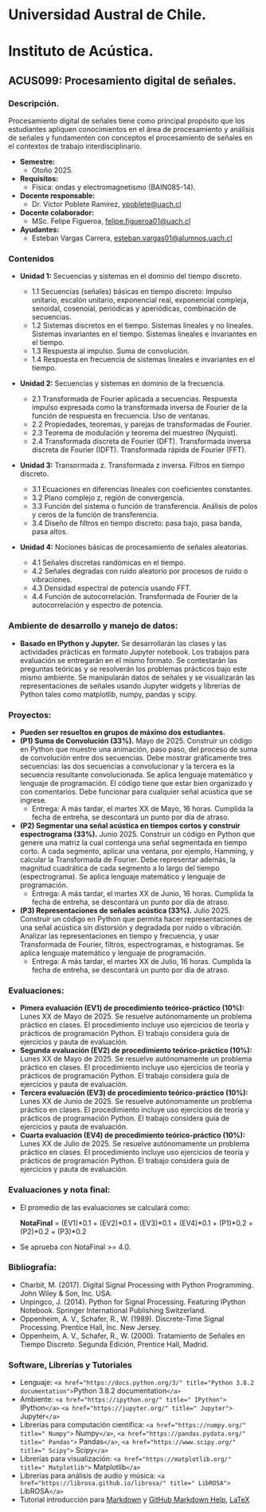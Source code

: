 # Universidad Austral de Chile.

# Instituto de Acústica.

## ACUS099: Procesamiento digital de señales.

### Descripción.

Procesamiento digital de señales tiene como principal propósito que los estudiantes apliquen conocimientos en el área de procesamiento y análisis de señales y fundamenten con conceptos el procesamiento de señales en el contextos de trabajo interdisciplinario.

* **Semestre:**
  + Otoño 2025.
* **Requisitos:**
  + Física: ondas y electromagnetismo (BAIN085-14).
* **Docente responsable:**
  + Dr. Víctor Poblete Ramírez, vpoblete@uach.cl
* **Docente colaborador:**
  + MSc. Felipe Figueroa, felipe.figueroa01@uach.cl
* **Ayudantes:**
  + Esteban Vargas Carrera, esteban.vargas01@alumnos.uach.cl

### Contenidos

* **Unidad 1:** Secuencias y sistemas en el dominio del tiempo discreto.

  + 1.1 Secuencias (señales) básicas en tiempo discreto: Impulso unitario, escalón unitario, exponencial real, exponencial compleja, senoidal, cosenoial, periódicas y aperiódicas, combinación de secuencias.
  + 1.2 Sistemas discretos en el tiempo. Sistemas lineales y no lineales. Sistemas invariantes en el tiempo. Sistemas lineales e invariantes en el tiempo.
  + 1.3 Respuesta al impulso. Suma de convolución.
  + 1.4 Respuesta en frecuencia de sistemas lineales e invariantes en el tiempo.
* **Unidad 2:** Secuencias y sistemas en dominio de la frecuencia.

  + 2.1 Transformada de Fourier aplicada a secuencias. Respuesta impulso expresada como la transformada inversa de Fourier de la función de respuesta en frecuencia. Uso de ventanas.
  + 2.2 Propiedades, teoremas, y parejas de transformadas de Fourier.
  + 2.3 Teorema de modulación y teorema del muestreo (Nyquist).
  + 2.4 Transformada discreta de Fourier (DFT). Transformada inversa discreta de Fourier (IDFT). Transformada rápida de Fourier (FFT).
* **Unidad 3:** Transormada z. Transformada z inversa. Filtros en tiempo discreto.

  + 3.1 Ecuaciones en diferencias lineales con coeficientes constantes.
  + 3.2 Plano complejo z, región de convergencia.
  + 3.3 Función del sistema o función de transferencia. Análisis de polos y ceros de la función de transferencia.
  + 3.4 Diseño de filtros en tiempo discreto: pasa bajo, pasa banda, pasa altos.
* **Unidad 4:** Nociones básicas de procesamiento de señales aleatorias.

  + 4.1 Señales discretas randómicas en el tiempo.
  + 4.2 Señales degradas con ruido aleatorio por procesos de ruido o vibraciones.
  + 4.3 Densidad espectral de potencia usando FFT.
  + 4.4 Función de autocorrelación. Transformada de Fourier de la autocorrelación y  espectro de potencia.

### Ambiente de desarrollo y manejo de datos:

+ **Basado en IPython y Jupyter.** Se desarrollarán las clases y las actividades prácticas en formato Jupyter notebook. Los trabajos para evaluación se entregarán en el mismo formato. Se contestarán las preguntas teóricas y se resolverán los problemas prácticos bajo este mismo ambiente. Se manipularán datos de señales y se visualizarán las representaciones de señales usando Jupyter widgets y librerías de Python tales como matplotlib, numpy, pandas y scipy.

### Proyectos:

+ **Pueden ser resueltos en grupos de máximo dos estudiantes.**
+ **(P1) Suma de Convolución (33%).** Mayo de 2025. Construir un código en Python que muestre una animación, paso paso, del proceso de suma de convolución entre dos secuencias. Debe mostrar gráficamente tres secuencias: las dos secuencias a convolucionar y la tercera es la secuencia resultante convolucionada. Se aplica lenguaje matemático y lenguaje de programación. El código tiene que estar bien organizado y con comentarios. Debe funcionar para cualquier señal acústica que se ingrese.
  + Entrega: A más tardar, el martes XX de Mayo, 16 horas. Cumplida la fecha de entreha, se descontará un punto por día de atraso.
+ **(P2) Segmentar una señal acústica en tiempos cortos y construir espectrograma (33%).** Junio 2025. Construir un código en Python que genere una matriz la cual contenga una señal segmentada en tiempo corto. A cada segmento, aplicar una ventana, por ejemplo, Hamming, y calcular la Transformada de Fourier. Debe representar además, la magnitud cuadrática de cada segmento a lo largo del tiempo (espectrograma). Se aplica lenguaje matemático y lenguaje de programación.
  + Entrega: A más tardar, el martes XX de Junio, 16 horas. Cumplida la fecha de entreha, se descontará un punto por día de atraso.
+ **(P3) Representaciones de señales acústica (33%).** Julio 2025. Construir un código en Python que permita hacer representaciones de una señal acústica sin distorsión y degradada por ruido o vibración. Analizar las representaciones en tiempo y frecuencia, y usar Transformada de Fourier, filtros, espectrogramas, e histogramas. Se aplica lenguaje matemático y lenguaje de programación.
  + Entrega: A más tardar, el martes XX de Julio, 16 horas. Cumplida la fecha de entreha, se descontará un punto por día de atraso.

### Evaluaciones:

+ **Pimera evaluación (EV1) de procedimiento teórico-práctico (10%):** Lunes XX de Mayo de 2025.
  Se resuelve autónomamente un problema práctico en clases. El procedimiento incluye uso ejercicios de teoría y prácticos de programación Python. El trabajo considera guía de ejercicios y pauta de evaluación.
+ **Segunda evaluación (EV2) de procedimiento teórico-práctico (10%):** Lunes XX de Mayo de 2025.
  Se resuelve autónomamente un problema práctico en clases. El procedimiento incluye uso ejercicios de teoría y prácticos de programación Python. El trabajo considera guía de ejercicios y pauta de evaluación.
+ **Tercera evaluación (EV3) de procedimiento teórico-práctico (10%):** Lunes XX de Junio de 2025.
  Se resuelve autónomamente un problema práctico en clases. El procedimiento incluye uso ejercicios de teoría y prácticos de programación Python. El trabajo considera guía de ejercicios y pauta de evaluación.
+ **Cuarta evaluación (EV4) de procedimiento teórico-práctico (10%):** Lunes XX de Julio de 2025.
  Se resuelve autónomamente un problema práctico en clases. El procedimiento incluye uso ejercicios de teoría y prácticos de programación Python. El trabajo considera guía de ejercicios y pauta de evaluación.

### Evaluaciones y nota final:

+ El promedio de las evaluaciones se calculará como:

  **NotaFinal** = (EV1)*0.1 + (EV2)*0.1 + (EV3)*0.1 + (EV4)*0.1 + (P1)*0.2 + (P2)*0.2 + (P3)*0.2
+ Se aprueba con NotaFinal >= 4.0.

### Bibliografía:

+ Charbit, M. (2017). Digital Signal Processing with Python Programming. John Wiley & Son, Inc. USA.
+ Unpingco, J. (2014). Python for Signal Processing. Featuring IPython Notebook. Springer International Publishing Switzerland.
+ Oppenheim, A. V., Schafer, R., W. (1989). Discrete-Time Signal Processing. Prentice Hall, Inc. New Jersey.
+ Oppenheim, A. V., Schafer, R., W. (2000). Tratamiento de Señales en Tiempo Discreto. Segunda Edición, Prentice Hall, Madrid.

### Software, Librerías y Tutoriales

+ Lenguaje: `<a href="https://docs.python.org/3/" title="Python 3.8.2 documentation">`Python 3.8.2 documentation`</a>`
+ Ambiente: `<a href="https://ipython.org/" title=" IPython">` IPython`</a>` `<a href="https://jupyter.org/" title=" Jupyter">` Jupyter`</a>`
+ Librerías para computación científica: `<a href="https://numpy.org/" title=" Numpy">` Numpy`</a>`, `<a href="https://pandas.pydata.org/" title=" Pandas">` Pandas`</a>`, `<a href="https://www.scipy.org/" title=" Scipy">` Scipy`</a>`
+ Librerías para visualización: `<a href="https://matplotlib.org/" title=" Matplotlib">` Matplotlib`</a>`
+ Librerías para análisis de audio y música: `<a href="https://librosa.github.io/librosa/" title=" LibROSA">` LibROSA`</a>`
+ Tutorial introducción para [Markdown](https://daringfireball.net/projects/markdown/) y [GitHub Markdown Help](https://help.github.com/articles/basic-writing-and-formatting-syntax/), [LaTeX](https://www.latex-project.org/)
